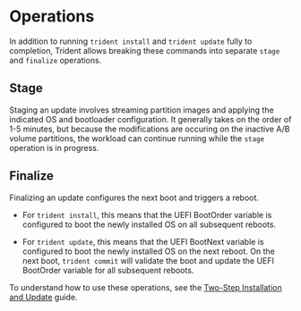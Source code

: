 
# Operations

In addition to running `trident install` and `trident update` fully to
completion, Trident allows breaking these commands into separate `stage` and
`finalize` operations.

## Stage

Staging an update involves streaming partition images and applying the indicated
OS and bootloader configuration. It generally takes on the order of 1-5 minutes,
but because the modifications are occuring on the inactive A/B volume partitions,
the workload can continue running while the `stage` operation is in progress.

## Finalize

Finalizing an update configures the next boot and triggers a reboot.

* For `trident install`, this means that the UEFI BootOrder variable is
  configured to boot the newly installed OS on all subsequent reboots.

* For `trident update`, this means that the UEFI BootNext variable is
  configured to boot the newly installed OS on the next reboot. On the next
  boot, `trident commit` will validate the boot and update the UEFI BootOrder
  variable for all subsequent reboots.

To understand how to use these operations, see the
[Two-Step Installation and Update](../How-To-Guides/Two-Step-Installation-and-Update.md)
guide.
